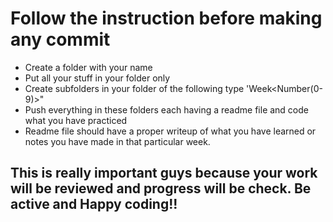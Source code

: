 # Follow the instruction before making any commit
- Create a folder with your name
- Put all your stuff in your folder only
- Create subfolders in your folder of the following type 'Week<space><Number(0-9)>"
- Push everything in these folders each having a readme file and code what you have practiced
- Readme file should have a proper writeup of what you have learned or notes you have made in that particular week. 
## This is really important guys because your work will be reviewed and progress will be check. Be active and Happy coding!!

